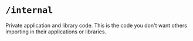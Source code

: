 # `/internal`

Private application and library code. This is the code you don't want others importing in their applications or libraries.
